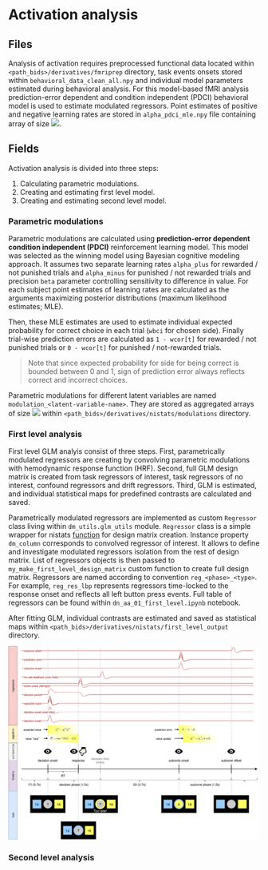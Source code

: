 # Activation analysis

## Files

Analysis of activation requires preprocessed functional data located within `<path_bids>/derivatives/fmriprep` directory, task events onsets stored within `behavioral_data_clean_all.npy` and individual model parameters estimated during behavioral analysis. For this model-based fMRI analysis prediction-error dependent and condition independent (PDCI) behavioral model is used to estimate modulated regressors. Point estimates of positive and negative learning rates are stored in `alpha_pdci_mle.npy` file containing array of size <img src="https://render.githubusercontent.com/render/math?math=$N_{subjects} \times 2$">.

## Fields

Activation analysis is divided into three steps:
1. Calculating parametric modulations.
2. Creating and estimating first level model.
3. Creating and estimating second level model.

### Parametric modulations

Parametric modulations are calculated using **prediction-error dependent condition independent (PDCI)** reinforcement learning model. This model was selected as the winning model using Bayesian cognitive modeling approach. It assumes two separate learning rates `alpha_plus` for rewarded / not punished trials and `alpha_minus` for punished / not rewarded trials and precision `beta` parameter controlling sensitivity to difference in value. For each subject point estimates of learning rates are calculated as the arguments maximizing posterior distributions (maximum likelihood estimates; MLE).

Then, these MLE estimates are used to estimate individual expected probability for correct choice in each trial (`wbci` for chosen side). Finally trial-wise prediction errors are calculated as `1 - wcor[t]` for rewarded / not punished trials or `0 - wcor[t]` for punished / not-rewarded trials. 

> Note that since expected probability for side for being correct is bounded between 0 and 1, sign of prediction error always reflects correct and incorrect choices.

Parametric modulations for different latent variables are named `modulation_<latent-variable-name>`. They are stored as aggregated arrays of size <img src="https://render.githubusercontent.com/render/math?math=$N_{subjects} \times N_{conditions} \times N_{trials}$"> within `<path_bids>/derivatives/nistats/modulations` directory.

### First level analysis

First level GLM analyis consist of three steps. First, parametrically modulated regressors are creating by convolving parametric modulations with hemodynamic response function (HRF). Second, full GLM design matrix is created from task regressors of interest, task regressors of no interest, confound regressors and drift regressors. Third, GLM is estimated, and individual statistical maps for predefined contrasts are calculated and saved.

Parametrically modulated regressors are implemented as custom `Regressor` class living within `dm_utils.glm_utils` module. `Regressor` class is a simple wrapper for nistats [function](https://nistats.github.io/modules/generated/nistats.design_matrix.make_first_level_design_matrix.html) for design matrix creation. Instance property `dm_column` corresponds to convolved regressor of interest. It allows to define and investigate modulated regressors isolation from the rest of design matrix. List of regressors objects is then passed to `my_make_first_level_design_matrix` custom function to create full design matrix. Regressors are named according to convention `reg_<phase>_<type>`. For example, `reg_res_lbp` represents regressors time-locked to the response onset and reflects all left button press events. Full table of regressors can be found within `dn_aa_01_first_level.ipynb` notebook.

After fitting GLM, individual contrasts are estimated and saved as statistical maps within `<path_bids>/derivatives/nistats/first_level_output` directory.

![Trial events figure](trial_events.png?raw=true "Trial Events")

### Second level analysis


